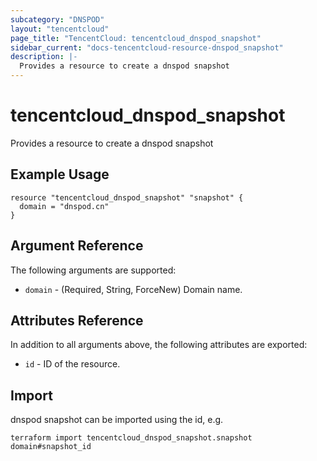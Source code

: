 ```yaml
---
subcategory: "DNSPOD"
layout: "tencentcloud"
page_title: "TencentCloud: tencentcloud_dnspod_snapshot"
sidebar_current: "docs-tencentcloud-resource-dnspod_snapshot"
description: |-
  Provides a resource to create a dnspod snapshot
---
```


# tencentcloud_dnspod_snapshot

Provides a resource to create a dnspod snapshot

## Example Usage

```hcl
resource "tencentcloud_dnspod_snapshot" "snapshot" {
  domain = "dnspod.cn"
}
```

## Argument Reference

The following arguments are supported:

* `domain` - (Required, String, ForceNew) Domain name.

## Attributes Reference

In addition to all arguments above, the following attributes are exported:

* `id` - ID of the resource.



## Import

dnspod snapshot can be imported using the id, e.g.

```
terraform import tencentcloud_dnspod_snapshot.snapshot domain#snapshot_id
```

